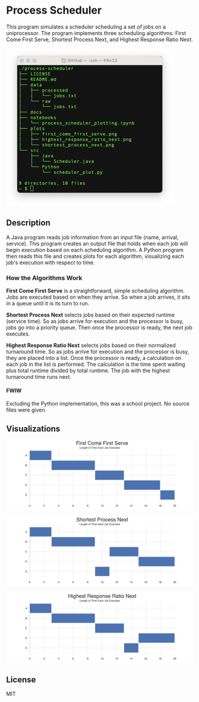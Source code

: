 # Process Scheduler

This program simulates a scheduler scheduling a set of jobs on a uniprocessor. The program implements three scheduling algorithms: First Come First Serve, Shortest Process Next, and Highest Response Ratio Next. 

<img src="https://github.com/charlesdungy/process-scheduler/blob/main/plots/directory_tree.png?raw=true" width="450"/>

## Description

A Java program reads job information from an input file (name, arrival, service). This program creates an output file that holds when each job will begin execution based on each scheduling algorithm. A Python program then reads this file and creates plots for each algorithm, visualizing each job's execution with respect to time.

### How the Algorithms Work

**First Come First Serve** is a straightforward, simple scheduling algorithm. Jobs are executed based on when they arrive. So when a job arrives, it sits in a queue until it is its turn to run. 

**Shortest Process Next** selects jobs based on their expected runtime (service time). So as jobs arrive for execution and the processor is busy, jobs go into a priority queue. Then once the processor is ready, the next job executes.

**Highest Response Ratio Next** selects jobs based on their normalized turnaround time. So as jobs arrive for execution and the processor is busy, they are placed into a list. Once the processor is ready, a calculation on each job in the list is performed. The calculation is the time spent waiting plus total runtime divided by total runtime. The job with the highest turnaround time runs next.

#### FWIW

Excluding the Python implementation, this was a school project. No source files were given.

## Visualizations

![FCFS](https://github.com/charlesdungy/process-scheduler/blob/main/plots/first_come_first_serve.png?raw=true)

![SPN](https://github.com/charlesdungy/process-scheduler/blob/main/plots/shortest_process_next.png?raw=true)

![HRRN](https://github.com/charlesdungy/process-scheduler/blob/main/plots/highest_response_ratio_next.png?raw=true)

## License

MIT
